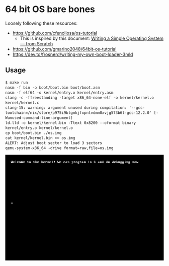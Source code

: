 # 64 bit OS bare bones

Loosely following these resources:
- <https://github.com/cfenollosa/os-tutorial>
  - This is inspired by this document: [Writing a Simple Operating System — from Scratch](https://www.cs.bham.ac.uk/~exr/lectures/opsys/10_11/lectures/os-dev.pdf)
- <https://github.com/gmarino2048/64bit-os-tutorial>
- <https://dev.to/frosnerd/writing-my-own-boot-loader-3mld>

## Usage

```
$ make run
nasm -f bin -o boot/boot.bin boot/boot.asm
nasm -f elf64 -o kernel/entry.o kernel/entry.asm
clang -c -ffreestanding -target x86_64-none-elf -o kernel/kernel.o kernel/kernel.c
clang-15: warning: argument unused during compilation: '--gcc-toolchain=/nix/store/p975i9blgmkjfxpnlvdmm0xvjg573b6l-gcc-12.2.0' [-Wunused-command-line-argument]
ld.lld -o kernel/kernel.bin -Ttext 0x8200 --oformat binary kernel/entry.o kernel/kernel.o
cp boot/boot.bin ./os.img
cat kernel/kernel.bin >> os.img
ALERT: Adjust boot sector to load 3 sectors
qemu-system-x86_64 -drive format=raw,file=os.img
```

![](img/screenshot.png)
